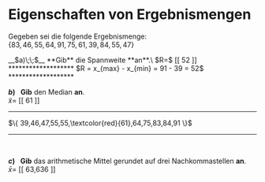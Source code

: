 <!--
version:  0.0.1

language: de

@style
main > *:not(:last-child) {
  margin-bottom: 3rem;
}

input {
    text-align: center;
}

.flex-container {
    display: flex;
    flex-wrap: wrap;
    align-items: stretch;
    gap: 20px;
}

.flex-child {
    flex: 1;
    min-width: 350px;
    margin-right: 20px;
}

@media (max-width: 400px) {
    .flex-child {
        flex: 100%;
        margin-right: 0;
    }
}
@end

formula: \carry   \textcolor{red}{\scriptsize #1}
formula: \digit   \rlap{\carry{#1}}\phantom{#2}#2
formula: \permil  \text{‰}

import: https://raw.githubusercontent.com/LiaTemplates/Tikz-Jax/main/README.md

script: https://cdn.jsdelivr.net/gh/LiaTemplates/Tikz-Jax@main/dist/index.js


tags: Spannweite, arithmetisches Mittel, Median, sehr leicht, niedrig, Angeben

comment: Bestimme die Eigenschaften von gegebenen Ergebnismengen.

author: Martin Lommatzsch

-->




# Eigenschaften von Ergebnismengen

Gegeben sei die folgende Ergebnismenge: \
$\{ 83,46,55,64,91,75,61,39,84,55,47 \}$
<br>

<section class="flex-container">

<div class="flex-child">
__$a)\;\;$__ **Gib** die Spannweite **an**.\
$R=$ [[ 52  ]]
*******************
$R = x_{max} - x_{min} = 91 - 39 = 52$
*******************

<br>
</div>
<div class="flex-child">

__$b)\;\;$__ **Gib** den Median **an**.\
$\tilde{x}=$ [[  61  ]]
*******************
$\{ 39,46,47,55,55,\textcolor{red}{61},64,75,83,84,91 \}$
*******************

<br>
</div>
<div class="flex-child">

__$c)\;\;$__ **Gib** das arithmetische Mittel gerundet auf drei Nachkommastellen **an**.\
$\bar{x}=$ [[  63,636  ]]

<br>
</div> 

</section>

<br>
<br>
<br>
<br>


